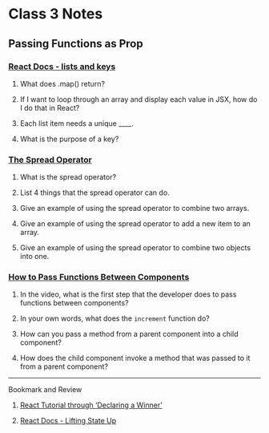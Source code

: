 # Class 3 Notes

## Passing Functions as Prop

### [React Docs - lists and keys](https://reactjs.org/docs/lists-and-keys.html)

1. What does .map() return?

1. If I want to loop through an array and display each value in JSX, how do I do that in React?

1. Each list item needs a unique ____.

1. What is the purpose of a key?

### [The Spread Operator](https://medium.com/coding-at-dawn/how-to-use-the-spread-operator-in-javascript-b9e4a8b06fab)

1. What is the spread operator?

1. List 4 things that the spread operator can do.

1. Give an example of using the spread operator to combine two arrays.

1. Give an example of using the spread operator to add a new item to an array.

1. Give an example of using the spread operator to combine two objects into one.

### [How to Pass Functions Between Components](https://www.youtube.com/watch?v=c05OL7XbwXU)

1. In the video, what is the first step that the developer does to pass functions between components?

1. In your own words, what does the `increment` function do?

1. How can you pass a method from a parent component into a child component?

1. How does the child component invoke a method that was passed to it from a parent component?

---

Bookmark and Review

1. [React Tutorial through ‘Declaring a Winner’](https://reactjs.org/tutorial/tutorial.html)

1. [React Docs - Lifting State Up](https://reactjs.org/docs/lifting-state-up.html)